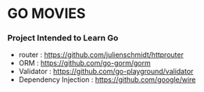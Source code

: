 # **GO MOVIES**
### Project Intended to Learn Go

- router : https://github.com/julienschmidt/httprouter
- ORM : https://github.com/go-gorm/gorm
- Validator : https://github.com/go-playground/validator
- Dependency Injection : https://github.com/google/wire
